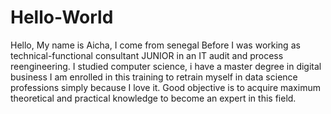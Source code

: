 # Hello-World
Hello,
My name is Aicha, I come from senegal
Before I was working  as technical-functional consultant JUNIOR in an IT audit and
process reengineering. I studied computer science, i have a master degree in digital business
I am enrolled in this training to retrain myself in data science professions simply because I love it.
Good objective is to acquire maximum theoretical and practical knowledge to become an expert in this field.
